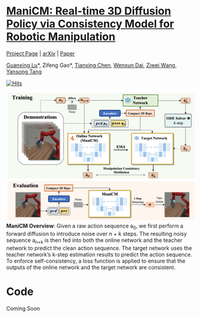 # [ManiCM: Real-time 3D Diffusion Policy via Consistency Model for Robotic Manipulation](https://manicm-fast.github.io/)

[Project Page](https://manicm-fast.github.io/) | [arXiv]() | [Paper]() 

[Guanxing Lu](https://guanxinglu.github.io/)\*, Zifeng Gao\*, [Tianxing Chen](https://tianxingchen.github.io), [Wenxun Dai](https://github.com/Dai-Wenxun), [Ziwei Wang](https://ziweiwangthu.github.io/), [Yansong Tang](https://andytang15.github.io/)

[![Hits](https://hits.seeyoufarm.com/api/count/incr/badge.svg?url=https%3A%2F%2Fgithub.com%2FManiCM-fast%2FManiCM&count_bg=%2349CCFF&title_bg=%23B038EF&icon=&icon_color=%23E7E7E7&title=ManiCM+Code+Viewers&edge_flat=false)](https://hits.seeyoufarm.com)

![](./files/2024-ManiCM.png)
<b>ManiCM Overview</b>: Given a raw action sequence a<sub>0</sub>, we first perform a forward diffusion to introduce noise over n + k steps. The resulting noisy sequence a<sub>n+k</sub> is then fed into both the online network and the teacher network to predict the clean action sequence. The target network uses the teacher network’s k-step estimation results to predict the action sequence. To enforce self-consistency, a loss function is applied to ensure that the outputs of the online network and the target network are consistent.


# Code
Coming Soon
